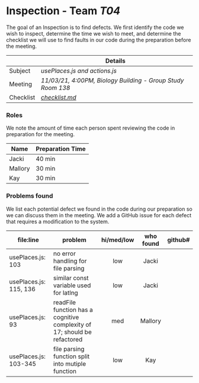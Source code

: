 # Inspection - Team *T04* 

The goal of an Inspection is to find defects.
We first identify the code we wish to inspect, determine the time we wish to meet, and determine the checklist we will use to find faults in our code during the preparation before the meeting.

|  | Details |
| ----- | ----- |
| Subject | *usePlaces.js and actions.js* |
| Meeting | *11/03/21, 4:00PM, Biology Building - Group Study Room 138* |
| Checklist | *[checklist.md](https://github.com/CSU-CS-314-Fall-2021/t04/blob/main/reports/checklist.md)* |

### Roles

We note the amount of time each person spent reviewing the code in preparation for the meeting.

| Name | Preparation Time |
| ---- | ---- |
| Jacki | 40 min |
| Mallory | 30 min |
| Kay | 30 min |


### Problems found

We list each potential defect we found in the code during our preparation so we can discuss them in the meeting.
We add a GitHub issue for each defect that requires a modification to the system.

| file:line | problem | hi/med/low | who found | github#  |
| --- | --- | :---: | :---: | --- |
| usePlaces.js: 103 | no error handling for file parsing | low | Jacki | |
| usePlaces.js: 115, 136 | similar const variable used for latlng | low | Jacki | |
| usePlaces.js: 93 | readFile function has a cognitive complexity of 17; should be refactored | med | Mallory | |
| usePlaces.js: 103-345 | file parsing function split into mutiple function | low | Kay | |
